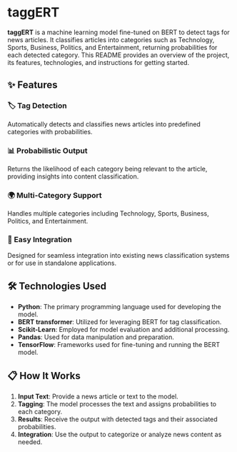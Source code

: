 # taggERT

**taggERT** is a machine learning model fine-tuned on BERT to detect tags for news articles. It classifies articles into categories such as Technology, Sports, Business, Politics, and Entertainment, returning probabilities for each detected category. This README provides an overview of the project, its features, technologies, and instructions for getting started.

<!-- <img src="taggERT-banner.jpeg" alt="taggERT Banner" width="300" height="200"> -->

## ✨ Features

### 🏷️ Tag Detection
Automatically detects and classifies news articles into predefined categories with probabilities.

### 📊 Probabilistic Output
Returns the likelihood of each category being relevant to the article, providing insights into content classification.

### 🌍 Multi-Category Support
Handles multiple categories including Technology, Sports, Business, Politics, and Entertainment.

### 🚀 Easy Integration
Designed for seamless integration into existing news classification systems or for use in standalone applications.

## 🛠️ Technologies Used

- **Python**: The primary programming language used for developing the model.
- **BERT transformer**: Utilized for leveraging BERT for tag classification.
- **Scikit-Learn**: Employed for model evaluation and additional processing.
- **Pandas**: Used for data manipulation and preparation.
- **TensorFlow**: Frameworks used for fine-tuning and running the BERT model.

<!-- ![Tech Stack](https://via.placeholder.com/800x400.png?text=Technologies+Used) <!-- Replace with actual image -->

## 📋 How It Works

1. **Input Text**: Provide a news article or text to the model.
2. **Tagging**: The model processes the text and assigns probabilities to each category.
3. **Results**: Receive the output with detected tags and their associated probabilities.
4. **Integration**: Use the output to categorize or analyze news content as needed.

<!-- ![Process Flow](https://via.placeholder.com/1000x400.png?text=Process+Flow) <!-- Replace with actual image -->

